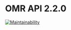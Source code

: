 # OMR API 2.2.0

[![Maintainability](https://api.codeclimate.com/v1/badges/9e3ebdbc93b0d76114f6/maintainability)](https://codeclimate.com/github/prefeiturasp/SME-omr-api/maintainability)
